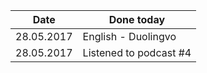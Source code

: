 |Date|Done today|
|----|----------|
|28.05.2017|English - Duolingvo|
|28.05.2017|Listened to podcast #4|
